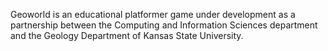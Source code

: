 Geoworld is an educational platformer game under development as a partnership between the Computing and Information Sciences department and the Geology Department of Kansas State University.